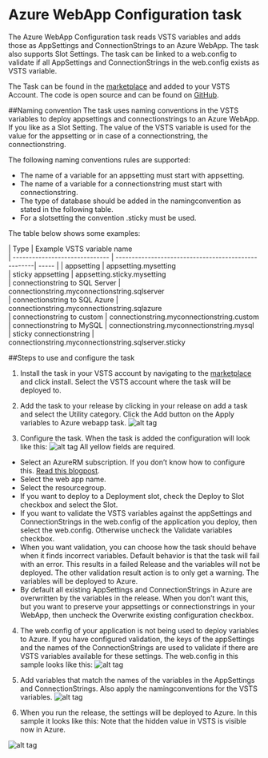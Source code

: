 # Azure WebApp Configuration task

The Azure WebApp Configuration task reads VSTS variables and adds those as AppSettings and ConnectionStrings to an Azure WebApp. The task also supports Slot Settings. The task can be linked to a web.config to validate if all AppSettings and ConnectionStrings in the web.config exists as VSTS variable. 

The Task can be found in the [marketplace](https://marketplace.visualstudio.com/items?itemName=pascalnaber.PascalNaber-Xpirit-WebAppConfiguration) and added to your VSTS Account. The code is open source and can be found on [GitHub](https://github.com/XpiritBV/Xpirit-Vsts-Release-Settings). 



##Naming convention
The task uses naming conventions in the VSTS variables to deploy appsettings and connectionstrings to an Azure WebApp. If you like as a Slot Setting. The value of the VSTS variable is used for the value for the appsetting or in case of a connectionstring, the connectionstring. 

The following naming conventions rules are supported: 

- The name of a variable for an appsetting must start with appsetting. 
- The name of a variable for a connectionstring must start with connectionstring. 
- The type of database should be added in the namingconvention as stated in the following table. 
- For a slotsetting the convention .sticky must be used. 

The table below shows some examples:


| Type                           | Example VSTS variable name                          
| ------------------------------ | ----------------------------------------------------| ----- |
| appsetting                     | appsetting.mysetting                                
| sticky appsetting              | appsetting.sticky.mysetting                         
| connectionstring to SQL Server | connectionstring.myconnectionstring.sqlserver       
| connectionstring to SQL Azure  | connectionstring.myconnectionstring.sqlazure       
| connectionstring to custom     | connectionstring.myconnectionstring.custom         
| connectionstring to MySQL      | connectionstring.myconnectionstring.mysql           
| sticky connectionstring        | connectionstring.myconnectionstring.sqlserver.sticky


##Steps to use and configure the task
 1. Install the task in your VSTS account by navigating to the [marketplace](https://marketplace.visualstudio.com/items?itemName=pascalnaber.PascalNaber-Xpirit-WebAppConfiguration) and click install. Select the VSTS account where the task will be deployed to.
 
 2. Add the task to your release by clicking in your release on add a task and select the Utility category. Click the Add  button on the Apply variables to Azure webapp task.
 ![alt tag](https://github.com/XpiritBV/Xpirit-Vsts-Release-Settings/raw/master/src/Xpirit.Vsts.Release.Settings.Extension/Images/addtask.png)
 3. Configure the task. When the task is added the configuration will look like this:
![alt tag](https://github.com/XpiritBV/Xpirit-Vsts-Release-Settings/raw/master/src/Xpirit.Vsts.Release.Settings.Extension/Images/cleantask.png)
    All yellow fields are required.

  - Select an AzureRM subscription. If you don’t know how to configure this. [Read this blogpost](https://pascalnaber.wordpress.com/2016/07/27/create-an-azure-service-principal-and-a-vsts-arm-endpoint/).
  - Select the web app name.
  - Select the resourcegroup.
  - If you want to deploy to a Deployment slot, check the Deploy to Slot checkbox and select the Slot.
  - If you want to validate the VSTS variables against the appSettings and ConnectionStrings in the web.config of the application you deploy, then select the web.config. Otherwise uncheck the Validate variables checkbox.
  - When you want validation, you can choose how the task should behave when it finds incorrect variables. Default behavior is that the task will fail with an error. This results in a failed Release  and the variables will not be deployed.
The other validation result action is  to only get a warning. The variables will be deployed to Azure.
   - By default all existing AppSettings and ConnectionStrings in Azure are overwritten by the variables in the release. When you don’t want this, but you want to preserve your appsettings or connectionstrings in your WebApp, then uncheck the Overwrite existing configuration checkbox. 

 4. The web.config of your application is not being used to deploy variables to Azure. If you have configured validation, the keys of the appSettings and the names of the ConnectionStrings are used to validate if there are VSTS variables available for these settings. The web.config in this sample looks like this:
![alt tag](https://github.com/XpiritBV/Xpirit-Vsts-Release-Settings/raw/master/src/Xpirit.Vsts.Release.Settings.Extension/Images/webconfig.png) 

 5. Add variables that match the names of the variables in the AppSettings and ConnectionStrings. Also apply the namingconventions for the VSTS variables.
![alt tag](https://github.com/XpiritBV/Xpirit-Vsts-Release-Settings/raw/master/src/Xpirit.Vsts.Release.Settings.Extension/Images/vstsvariables.png) 
 6. When you run the release, the settings will be deployed to Azure. In this sample it looks like this: Note that the hidden value in VSTS is visible now in Azure.
 
 ![alt tag](https://github.com/XpiritBV/Xpirit-Vsts-Release-Settings/raw/master/src/Xpirit.Vsts.Release.Settings.Extension/Images/azure.png)
